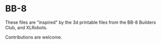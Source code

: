 # BB-8

These files are "inspired" by the 3d printable files from the BB-8 Builders Club, and XLRobots.

Contributions are welcome.
